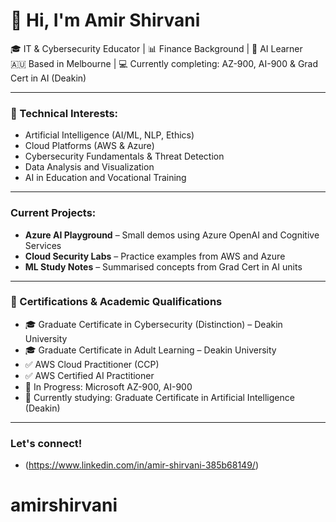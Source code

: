 # 👋 Hi, I'm Amir Shirvani

🎓 IT & Cybersecurity Educator | 📊 Finance Background | 🤖 AI Learner  
🇦🇺 Based in Melbourne | 💻 Currently completing: AZ-900, AI-900 & Grad Cert in AI (Deakin)

---

### 🔧 Technical Interests:
- Artificial Intelligence (AI/ML, NLP, Ethics)
- Cloud Platforms (AWS & Azure)
- Cybersecurity Fundamentals & Threat Detection
- Data Analysis and Visualization
- AI in Education and Vocational Training

---

### Current Projects:
- **Azure AI Playground** – Small demos using Azure OpenAI and Cognitive Services  
- **Cloud Security Labs** – Practice examples from AWS and Azure  
- **ML Study Notes** – Summarised concepts from Grad Cert in AI units  

---

### 📜 Certifications & Academic Qualifications

- 🎓 Graduate Certificate in Cybersecurity (Distinction) – Deakin University
- 🎓 Graduate Certificate in Adult Learning – Deakin University
- ✅ AWS Cloud Practitioner (CCP)
- ✅ AWS Certified AI Practitioner
- 🎯 In Progress: Microsoft AZ-900, AI-900
- 🧠 Currently studying: Graduate Certificate in Artificial Intelligence (Deakin)


---

### Let's connect!
- (https://www.linkedin.com/in/amir-shirvani-385b68149/)
# amirshirvani
